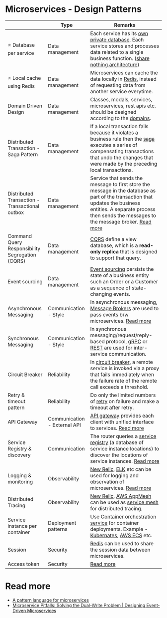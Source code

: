# Microservices - Design Patterns

|                                                 | Type                         | Remarks                                                                                                                                                                                                                                                                                                                                                                                          |
|-------------------------------------------------|------------------------------|--------------------------------------------------------------------------------------------------------------------------------------------------------------------------------------------------------------------------------------------------------------------------------------------------------------------------------------------------------------------------------------------------|
| :star: Database per service                     | Data management              | Each service has its [own private database](https://microservices.io/patterns/data/database-per-service.html). Each service stores and processes data related to a single business function. ([share nothing architecture](SharedNothingArchitecture.md))                                                                                                                                        |
| :star: Local cache using Redis                  | Data management              | Microservices can cache the data locally in [Redis](../../1_Databases/8_Caching-InMemory-Databases/Redis), instead of requesting data from another service everytime.                                                                                                                                                                                                                            |
| Domain Driven Design                            | Data management              | Classes, modals, services, microservices, rest apis etc. should be designed according to the [domains](https://github.com/Anshul619/LLD-OOPs-Design-Patterns/tree/main/DomainDrivenDevelopment/Readme.md).                                                                                                                                                                                       |
| Distributed Transaction - Saga Pattern          | Data management              | If a local transaction fails because it violates a business rule then the [saga](Saga.md) executes a series of compensating transactions that undo the changes that were made by the preceding local transactions.                                                                                                                                                                               |
| Distributed Transaction - Transactional outbox  | Data management              | Service that sends the message to first store the message in the database as part of the transaction that updates the business entities. A separate process then sends the messages to the message broker. [Read more](https://microservices.io/patterns/data/transactional-outbox.html)                                                                                                         |
| Command Query Responsibility Segregation (CQRS) | Data management              | [CQRS](CQRS.md) define a view database, which is a **read-only replica** that is designed to support that query.                                                                                                                                                                                                                                                                                 |
| Event sourcing                                  | Data management              | [Event sourcing](EventSourcing.md) persists the state of a business entity such an Order or a Customer as a sequence of state-changing events.                                                                                                                                                                                                                                                   |
| Asynchronous Messaging                          | Communication - Style        | In asynchronous messaging, [Message Brokers](../../2_MessageBrokersEDA) are used to pass events b/w microservices. [Read more](https://microservices.io/patterns/communication-style/messaging.html)                                                                                                                                                                                             |
| Synchronous Messaging                           | Communication - Style        | In synchronous messaging/request/reply-based protocol, [gRPC](../../8_API-Protocols/gRPC.md) or [REST](../../8_API-Protocols/REST.md) are used for inter-service communication.                                                                                                                                                                                                                  |
| Circuit Breaker                                 | Reliability                  | In [circuit breaker](../Resilience/CircuitBreaker.md), a remote service is invoked via a proxy that fails immediately when the failure rate of the remote call exceeds a threshold.                                                                                                                                                                                                              |
| Retry & timeout pattern                         | Reliability                  | Do only the limited numbers of [retry](../Resilience/RetryPattern.md) on failure and make a timeout after retry.                                                                                                                                                                                                                                                                                 |
| API Gateway                                     | Communication - External API | [API gateway](../../3_MicroServices/1_APIGateway/Readme.md) provides each client with unified interface to services. [Read more](https://microservices.io/patterns/apigateway.html)                                                                                                                                                                                                              |
| Service Registry & discovery                    | Communication                | The router queries a [service registry](../../3_MicroServices/2_ServiceRegistry&Discovery/Readme.md) (a database of service instance locations) to discover the locations of service instances. [Read more](https://microservices.io/patterns/server-side-discovery.html)                                                                                                                        |
| Logging & monitoring                            | Observability                | [New Relic](https://github.com/Anshul619/DevOps-SRE/tree/main/3_Observability/NewRelic/Readme.md), [ELK](https://github.com/Anshul619/DevOps-SRE/tree/main/3_Observability/ELK.md) etc can be used for logging and observation of microservices. [Read more](https://microservices.io/patterns/observability/application-logging.html)                                                           |
| Distributed Tracing                             | Observability                | [New Relic](https://github.com/Anshul619/DevOps-SRE/tree/main/3_Observability/NewRelic/Readme.md), [AWS AppMesh](https://github.com/Anshul619/AWS-Services/tree/main/16_NetworkingAndContentDelivery/2_ApplicationNetworking/AWSAppMesh.md) can be used as [service mesh](../../3_MicroServices/ServiceMesh.md) for distributed tracing.                                                         |
| Service instance per container                  | Deployment patterns          | Use [Container orchestration service](https://github.com/Anshul619/DevOps-SRE/tree/main/2_ContainerOrchestration/Readme.md) for container deployments. Example - [Kubernates](https://github.com/Anshul619/DevOps-SRE/tree/main/2_ContainerOrchestration/Kubernates/Readme.md), [AWS ECS](https://github.com/Anshul619/AWS-Services/tree/main/3_ContainerOrchestration/AmazonECS/Readme.md) etc. |
| Session                                         | Security                     | [Redis](../../1_Databases/8_Caching-InMemory-Databases/Redis) can be used to share the session data between microservices.                                                                                                                                                                                                                                                                       |
| Access token                                    | Security                     | [Read more](SelfContainedAccessToken.md)                                                                                                                                                                                                                                                                                                                                                         |

# Read more
- [A pattern language for microservices](https://microservices.io/patterns/)
- [Microservice Pitfalls: Solving the Dual-Write Problem | Designing Event-Driven Microservices](https://www.youtube.com/watch?v=4GffyiSZri4)

